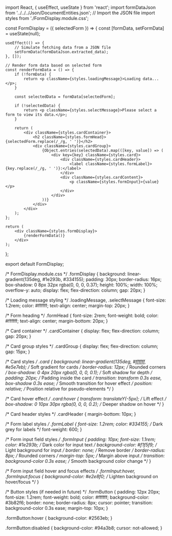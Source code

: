 import React, { useEffect, useState } from 'react';
import formDataJson from '../../../Json/DocumentEntities.json'; // Import the JSON file
import styles from './FormDisplay.module.css';

const FormDisplay = ({ selectedForm }) => {
    const [formData, setFormData] = useState(null);

    useEffect(() => {
        // Simulate fetching data from a JSON file
        setFormData(formDataJson.extracted_data);
    }, []);

    // Render form data based on selected form
    const renderFormData = () => {
        if (!formData) {
            return <p className={styles.loadingMessage}>Loading data...</p>;
        }

        const selectedData = formData[selectedForm];

        if (!selectedData) {
            return <p className={styles.selectMessage}>Please select a form to view its data.</p>;
        }

        return (
            <div className={styles.cardContainer}>
                <h2 className={styles.formHead}>{selectedForm.replace(/_/g, ' ')}</h2>
                <div className={styles.cardGroup}>
                    {Object.entries(selectedData).map(([key, value]) => (
                        <div key={key} className={styles.card}>
                            <div className={styles.cardHeader}>
                                <label className={styles.formLabel}>{key.replace(/_/g, ' ')}:</label>
                            </div>
                            <div className={styles.cardContent}>
                                <p className={styles.formInput}>{value}</p>
                            </div>
                        </div>
                    ))}
                </div>
            </div>
        );
    };

    return (
        <div className={styles.formDisplay}>
            {renderFormData()}
        </div>
    );
};

export default FormDisplay;



/* FormDisplay.module.css */
.formDisplay {
    background: linear-gradient(135deg, #1e293b, #334155);
    padding: 30px;
    border-radius: 16px;
    box-shadow: 0 8px 32px rgba(0, 0, 0, 0.37);
    height: 100%;
    width: 100%;
    overflow-y: auto;
    display: flex;
    flex-direction: column;
    gap: 20px;
}

/* Loading message styling */
.loadingMessage,
.selectMessage {
    font-size: 1.2rem;
    color: #ffffff;
    text-align: center;
    margin-top: 20px;
}

/* Form heading */
.formHead {
    font-size: 2rem;
    font-weight: bold;
    color: #ffffff;
    text-align: center;
    margin-bottom: 20px;
}

/* Card container */
.cardContainer {
    display: flex;
    flex-direction: column;
    gap: 20px;
}

/* Card group styles */
.cardGroup {
    display: flex;
    flex-direction: column;
    gap: 15px;
}

/* Card styles */
.card {
    background: linear-gradient(135deg, #ffffff, #e5e7eb); /* Soft gradient for cards */
    border-radius: 12px; /* Rounded corners */
    box-shadow: 0 4px 20px rgba(0, 0, 0, 0.1); /* Soft shadow for depth */
    padding: 20px; /* Padding inside the card */
    transition: transform 0.3s ease, box-shadow 0.3s ease; /* Smooth transition for hover effect */
    position: relative; /* Position relative for pseudo-elements */
}

/* Card hover effect */
.card:hover {
    transform: translateY(-5px); /* Lift effect */
    box-shadow: 0 10px 30px rgba(0, 0, 0, 0.2); /* Deeper shadow on hover */
}

/* Card header styles */
.cardHeader {
    margin-bottom: 10px;
}

/* Form label styles */
.formLabel {
    font-size: 1.2rem;
    color: #334155; /* Dark grey for labels */
    font-weight: 600;
}

/* Form input field styles */
.formInput {
    padding: 10px;
    font-size: 1.1rem;
    color: #1e293b; /* Dark color for input text */
    background-color: #f1f5f9; /* Light background for input */
    border: none; /* Remove border */
    border-radius: 8px; /* Rounded corners */
    margin-top: 5px; /* Margin above input */
    transition: background-color 0.3s ease; /* Smooth background color change */
}

/* Form input field hover and focus effects */
.formInput:hover,
.formInput:focus {
    background-color: #e2e8f0; /* Lighten background on hover/focus */
}

/* Button styles (if needed in future) */
.formButton {
    padding: 12px 20px;
    font-size: 1.2rem;
    font-weight: bold;
    color: #ffffff;
    background-color: #3b82f6;
    border: none;
    border-radius: 8px;
    cursor: pointer;
    transition: background-color 0.3s ease;
    margin-top: 10px;
}

.formButton:hover {
    background-color: #2563eb;
}

.formButton:disabled {
    background-color: #94a3b8;
    cursor: not-allowed;
}
